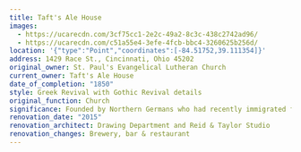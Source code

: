 ```yaml
---
title: Taft's Ale House
images:
  - https://ucarecdn.com/3cf75cc1-2e2c-49a2-8c3c-438c2742ad96/
  - https://ucarecdn.com/c51a55e4-3efe-4fcb-bbc4-3260625b256d/
location: '{"type":"Point","coordinates":[-84.51752,39.111354]}'
address: 1429 Race St., Cincinnati, Ohio 45202
original_owner: St. Paul's Evangelical Lutheran Church
current_owner: Taft's Ale House
date_of_completion: "1850"
style: Greek Revival with Gothic Revival details
original_function: Church
significance: Founded by Northern Germans who had recently immigrated from Europe.
renovation_date: "2015"
renovation_architect: Drawing Department and Reid & Taylor Studio
renovation_changes: Brewery, bar & restaurant
---
```

